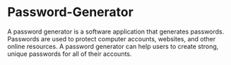 # Password-Generator

A password generator is a software application that generates passwords. Passwords are used to protect computer accounts, websites, and other online resources. A password generator can help users to create strong, unique passwords for all of their accounts.
